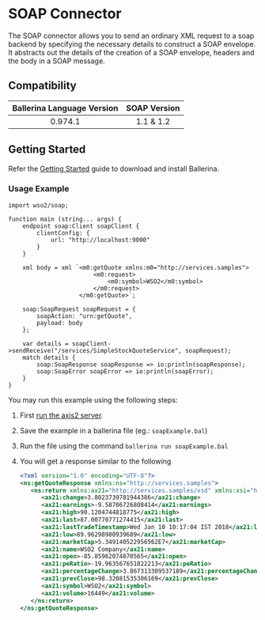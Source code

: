 # SOAP Connector

The SOAP connector allows you to send an ordinary XML request to a soap backend by specifying the necessary details to
construct a SOAP envelope. It abstracts out the details of the creation of a SOAP envelope, headers and the body in a
SOAP message.

## Compatibility

| Ballerina Language Version  | SOAP Version   |
|:---------------------------:|:--------------:|
| 0.974.1                     | 1.1 & 1.2      |

## Getting Started

Refer the [Getting Started](https://ballerina.io/learn/getting-started/) guide to download and install Ballerina.

### Usage Example

    import wso2/soap;

    function main (string... args) {
        endpoint soap:Client soapClient {
            clientConfig: {
                url: "http://localhost:9000"
            }
        }

        xml body = xml `<m0:getQuote xmlns:m0="http://services.samples">
                            <m0:request>
                                <m0:symbol>WSO2</m0:symbol>
                            </m0:request>
                        </m0:getQuote>`;

        soap:SoapRequest soapRequest = {
            soapAction: "urn:getQuote",
            payload: body
        };

        var details = soapClient->sendReceive("/services/SimpleStockQuoteService", soapRequest);
        match details {
            soap:SoapResponse soapResponse => io:println(soapResponse);
            soap:SoapError soapError => io:println(soapError);
        }
    }

You may run this example using the following steps:

1. First [run the axis2 server](https://docs.wso2.com/display/EI620/Setting+Up+the+ESB+Samples#SettingUptheESBSamples-StartingtheAxis2server).
2. Save the example in a ballerina file (eg.: `soapExample.bal`)
3. Run the file using the command `ballerina run soapExample.bal`
4. You will get a response similar to the following

    ```xml
    <?xml version="1.0" encoding="UTF-8"?>
    <ns:getQuoteResponse xmlns:ns="http://services.samples">
       <ns:return xmlns:ax21="http://services.samples/xsd" xmlns:xsi="http://www.w3.org/2001/XMLSchema-instance" xsi:type="ax21:GetQuoteResponse">
          <ax21:change>3.8023739781944386</ax21:change>
          <ax21:earnings>-9.58706726808414</ax21:earnings>
          <ax21:high>90.1204744818775</ax21:high>
          <ax21:last>87.00770771274415</ax21:last>
          <ax21:lastTradeTimestamp>Wed Jan 10 10:17:04 IST 2018</ax21:lastTradeTimestamp>
          <ax21:low>89.96298980939689</ax21:low>
          <ax21:marketCap>5.349140522956562E7</ax21:marketCap>
          <ax21:name>WSO2 Company</ax21:name>
          <ax21:open>-85.85962074870565</ax21:open>
          <ax21:peRatio>-19.963567651822213</ax21:peRatio>
          <ax21:percentageChange>3.867313309537189</ax21:percentageChange>
          <ax21:prevClose>98.32081535306169</ax21:prevClose>
          <ax21:symbol>WSO2</ax21:symbol>
          <ax21:volume>16449</ax21:volume>
       </ns:return>
    </ns:getQuoteResponse>
    ```
